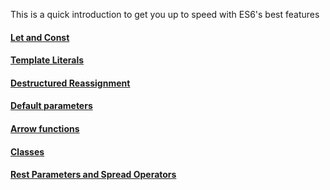 This is a quick introduction to get you up to speed with ES6's best features

#### [Let and Const](./let-and-const.md)
#### [Template Literals](./template-literals.md)
#### [Destructured Reassignment](./destructed-reassignment.md)
#### [Default parameters](./default-parameters.md)
#### [Arrow functions](./arrow-functions.md)
#### [Classes](./classes.md)
#### [Rest Parameters and Spread Operators](./rest-parameters-spread-operator.md)
